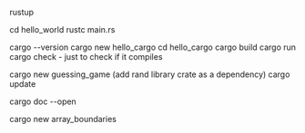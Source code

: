 rustup

cd hello_world
rustc main.rs

cargo --version
cargo new hello_cargo
cd hello_cargo
cargo build
cargo run
cargo check - just to check if it compiles

cargo new guessing_game
(add rand library crate as a dependency)
cargo update

cargo doc --open

cargo new array_boundaries